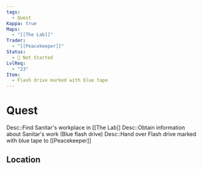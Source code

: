 ```yaml
---
tags:
  - Quest
Kappa: true
Maps:
  - "[[The Lab]]"
Trader:
  - "[[Peacekeeper]]"
Status:
  - 🛑 Not Started
LvlReq:
  - "23"
Item:
  - Flash drive marked with blue tape
---
```

# Quest

Desc::Find Sanitar's workplace in [[The Lab]]
Desc::Obtain information about Sanitar's work (Blue flash drive)
Desc::Hand over Flash drive marked with blue tape to [[Peacekeeper]]
## Location

